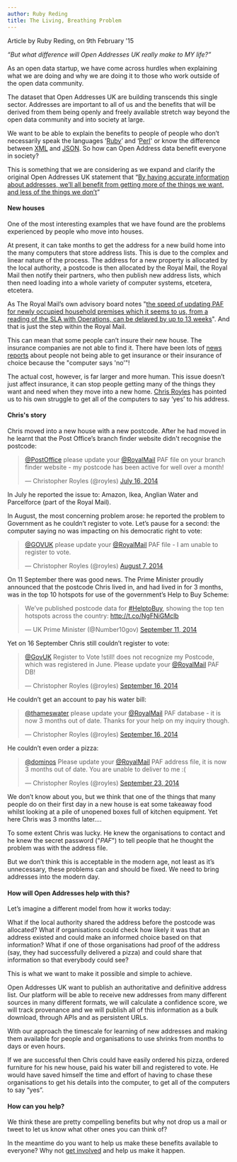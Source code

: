 ```yaml
---
author: Ruby Reding
title: The Living, Breathing Problem
---
```


<div class="content-meta">Article by Ruby Reding, on 9th February '15</div>

*“But what difference will Open Addresses UK really make to MY life?”*

As an open data startup, we have come across hurdles when explaining what we are doing and why we are doing it to those who work outside of the open data community. 

The dataset that Open Addresses UK are building transcends this single sector. Addresses are important to all of us and the benefits that will be derived from them being openly and freely available stretch way beyond the open data community and into society at large.

We want to be able to explain the benefits to people of people who don’t necessarily speak the languages ‘[Ruby](https://www.ruby-lang.org/en/)’  and ‘[Perl](https://www.perl.org/)' or know the difference between [XML](http://www.w3.org/XML/) and [JSON](http://json.org/). So how can Open Address data benefit everyone in society?

This is something that we are considering as we expand and clarify the original Open Addresses UK statement that “[By having accurate information about addresses, we’ll all benefit from getting more of the things we want, and less of the things we don’t](https://alpha.openaddressesuk.org/)”

#### New houses

One of the most interesting examples that we have found are the problems experienced by people who move into houses.

At present, it can take months to get the address for a new build home into the many computers that store address lists. This is due to the complex and linear nature of the process. The address for a new property is allocated by the local authority, a postcode is then allocated by the Royal Mail, the Royal Mail then notify their partners, who then publish new address lists, which then need loading into a whole variety of computer systems, etcetera, etcetera. 

As The Royal Mail’s own advisory board notes "[the speed of updating PAF <the Postal Address File> for newly occupied household premises which it seems to us, from a reading of the SLA with Operations, can be delayed by up to 13 weeks](http://www.pafboard.org.uk/documents/PAF(15)2%20Strategy%20for%20PAF%202014.pdf)". And that is just the step within the Royal Mail.

This can mean that some people can’t insure their new house. The insurance companies are not able to find it. There have been lots of [news reports](http://www.bbc.co.uk/news/business-24960746) about people not being able to get insurance or their insurance of choice because the "computer says 'no'"!

The actual cost, however, is far larger and more human. This issue doesn’t just affect insurance, it can stop people getting many of the things they want and need when they move into a new home. [Chris Royles](https://twitter.com/royles) has pointed us to his own struggle to get all of the computers to say ‘yes’ to his address.

#### Chris's story

Chris moved into a new house with a new postcode. After he had moved in he learnt that the Post Office’s branch finder website didn't recognise the postcode:

<blockquote class="twitter-tweet" lang="en"><p><a href="https://twitter.com/PostOffice">@PostOffice</a> please update your <a href="https://twitter.com/RoyalMail">@RoyalMail</a> PAF file on your branch finder website - my postcode has been active for well over a month!</p>&mdash; Christopher Royles (@royles) <a href="https://twitter.com/royles/status/489387742137421824">July 16, 2014</a></blockquote> <script async src="//platform.twitter.com/widgets.js" charset="utf-8"></script>

In July he reported the issue to: Amazon, Ikea, Anglian Water and Parcelforce (part of the Royal Mail).

In August, the most concerning problem arose: he reported the problem to Government as he couldn’t register to vote. Let’s pause for a second: the computer saying no was impacting on his democratic right to vote:

<blockquote class="twitter-tweet" lang="en"><p><a href="https://twitter.com/GOVUK">@GOVUK</a> please update your <a href="https://twitter.com/RoyalMail">@RoyalMail</a> PAF file - I am unable to register to vote.</p>&mdash; Christopher Royles (@royles) <a href="https://twitter.com/royles/status/497320441087016961">August 7, 2014</a></blockquote> <script async src="//platform.twitter.com/widgets.js" charset="utf-8"></script>

On 11 September there was good news. The Prime Minister proudly announced that the postcode Chris lived in, and had lived in for 3 months, was in the top 10 hotspots for use of the government’s Help to Buy Scheme:

<blockquote class="twitter-tweet" lang="en"><p>We’ve published postcode data for <a href="https://twitter.com/hashtag/HelptoBuy?src=hash">#HelptoBuy</a>, showing the top ten hotspots across the country: <a href="http://t.co/NgFNiGMclb">http://t.co/NgFNiGMclb</a></p>&mdash; UK Prime Minister (@Number10gov) <a href="https://twitter.com/Number10gov/status/510046727886606337">September 11, 2014</a></blockquote>
<script async src="//platform.twitter.com/widgets.js" charset="utf-8"></script>

Yet on 16 September Chris still couldn’t register to vote:

<blockquote class="twitter-tweet" lang="en"><p><a href="https://twitter.com/GOVUK">@GovUK</a> Register to Vote !still! does not recognize my Postcode, which was registered in June. Please update your <a href="https://twitter.com/RoyalMail">@RoyalMail</a> PAF DB!</p>&mdash; Christopher Royles (@royles) <a href="https://twitter.com/royles/status/511913773280800769">September 16, 2014</a></blockquote> <script async src="//platform.twitter.com/widgets.js" charset="utf-8"></script>

He couldn’t get an account to pay his water bill:

<blockquote class="twitter-tweet" lang="en"><p><a href="https://twitter.com/thameswater">@thameswater</a> please update your <a href="https://twitter.com/RoyalMail">@RoyalMail</a> PAF database - it is now 3 months out of date. Thanks for your help on my inquiry though.</p>&mdash; Christopher Royles (@royles) <a href="https://twitter.com/royles/status/511914212189544449">September 16, 2014</a></blockquote> <script async src="//platform.twitter.com/widgets.js" charset="utf-8"></script>

He couldn’t even order a pizza:

<blockquote class="twitter-tweet" lang="en"><p><a href="https://twitter.com/dominos">@dominos</a> Please update your <a href="https://twitter.com/RoyalMail">@RoyalMail</a> PAF address file, it is now 3 months out of date. You are unable to deliver to me :(</p>&mdash; Christopher Royles (@royles) <a href="https://twitter.com/royles/status/514491838405701632">September 23, 2014</a></blockquote> <script async src="//platform.twitter.com/widgets.js" charset="utf-8"></script>

We don’t know about you, but we think that one of the things that many people do on their first day in a new house is eat some takeaway food whilst looking at a pile of unopened boxes full of kitchen equipment. Yet here Chris was 3 months later....

To some extent Chris was lucky. He knew the organisations to contact and he knew the secret password ("*PAF*") to tell people that he thought the problem was with the address file.

But we don’t think this is acceptable in the modern age, not least as it’s unnecessary, these problems can and should be fixed. We need to bring addresses into the modern day.

#### How will Open Addresses help with this?

Let’s imagine a different model from how it works today:

What if the local authority shared the address before the postcode was allocated? What if organisations could check how likely it was that an address existed and could make an informed choice based on that information? What if one of those organisations had proof of the address (say, they had successfully delivered a pizza) and could share that information so that everybody could see? 

This is what we want to make it possible and simple to achieve.

Open Addresses UK want to publish an authoritative and definitive address list. Our platform will be able to receive new addresses from many different sources in many different formats, we will calculate a confidence score, we will track provenance and we will publish all of this information as a bulk download, through APIs and as persistent URLs.

With our approach the timescale for learning of new addresses and making them available for people and organisations to use shrinks from months to days or even hours.

If we are successful then Chris could have easily ordered his pizza, ordered furniture for his new house, paid his water bill and registered to vote. He would have saved himself the time and effort of having to chase these organisations to get his details into the computer, to get all of the computers to say “yes”.

#### How can you help?

We think these are pretty compelling benefits but why not drop us a mail or tweet to let us know what other ones you can think of?

In the meantime do you want to help us make these benefits available to everyone? Why not [get involved](https://alpha.openaddressesuk.org/about/involved) and help us make it happen.



